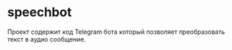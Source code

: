 # speechbot

Проект содержит код Telegram бота который позволяет преобразовать текст в аудио сообщение.

